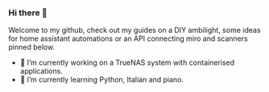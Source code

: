 ### Hi there 👋  
Welcome to my github, check out my guides on a DIY ambilight, some ideas for home assistant automations or an API connecting miro and scanners pinned below.  
- 🔭 I’m currently working on a TrueNAS system with containerised applications.
- 🌱 I’m currently learning Python, Italian and piano.

<!--
**billyshub/billyshub** is a ✨ _special_ ✨ repository because its `README.md` (this file) appears on your GitHub profile.

Here are some ideas to get you started:

- 🔭 I’m currently working on ...
- 🌱 I’m currently learning ...
- 👯 I’m looking to collaborate on ...
- 🤔 I’m looking for help with ...
- 💬 Ask me about ...
- 📫 How to reach me: ...
- 😄 Pronouns: ...
- ⚡ Fun fact: ...
-->
